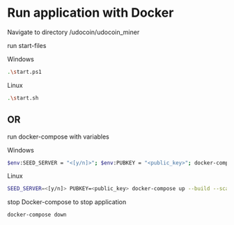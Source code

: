 # Run application with Docker

Navigate to directory /udocoin/udocoin_miner

run start-files

Windows
```sh
.\start.ps1
```

Linux
```sh
.\start.sh
```

## OR

run docker-compose with variables

Windows
```sh
$env:SEED_SERVER = "<[y/n]>"; $env:PUBKEY = "<public_key>"; docker-compose up --build --scale app=1
```

Linux
```sh
SEED_SERVER=<[y/n]> PUBKEY=<public_key> docker-compose up --build --scale app=1
```

stop Docker-compose to stop application

```sh
docker-compose down
```

